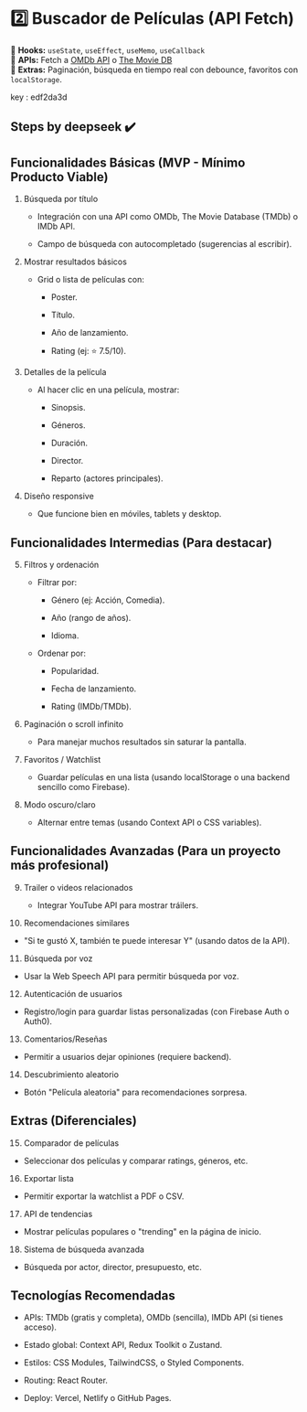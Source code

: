 # 2️⃣ **Buscador de Películas (API Fetch)**

🔹 **Hooks:** `useState`, `useEffect`, `useMemo`, `useCallback`  
🔹 **APIs:** Fetch a [OMDb API](https://www.omdbapi.com/) o [The Movie DB](https://www.themoviedb.org/)  
🔹 **Extras:** Paginación, búsqueda en tiempo real con debounce, favoritos con `localStorage`.

key : edf2da3d

## Steps by deepseek ✔️

## Funcionalidades Básicas (MVP - Mínimo Producto Viable)

1. Búsqueda por título

   -  Integración con una API como OMDb, The Movie Database (TMDb) o IMDb API.

   -  Campo de búsqueda con autocompletado (sugerencias al escribir).

2. Mostrar resultados básicos

   -  Grid o lista de películas con:

      -  Poster.

      -  Título.

      -  Año de lanzamiento.

      -  Rating (ej: ⭐ 7.5/10).

3. Detalles de la película

   -  Al hacer clic en una película, mostrar:

      -  Sinopsis.

      -  Géneros.

      -  Duración.

      -  Director.

      -  Reparto (actores principales).

4. Diseño responsive

   -  Que funcione bien en móviles, tablets y desktop.

## Funcionalidades Intermedias (Para destacar)

5. Filtros y ordenación

   -  Filtrar por:

      -  Género (ej: Acción, Comedia).

      -  Año (rango de años).

      -  Idioma.

   -  Ordenar por:

      -  Popularidad.

      -  Fecha de lanzamiento.

      -  Rating (IMDb/TMDb).

6. Paginación o scroll infinito

   -  Para manejar muchos resultados sin saturar la pantalla.

7. Favoritos / Watchlist

   -  Guardar películas en una lista (usando localStorage o una backend sencillo como Firebase).

8. Modo oscuro/claro

   -  Alternar entre temas (usando Context API o CSS variables).

## Funcionalidades Avanzadas (Para un proyecto más profesional)

9. Trailer o videos relacionados

   - Integrar YouTube API para mostrar tráilers.

10. Recomendaciones similares

-  "Si te gustó X, también te puede interesar Y" (usando datos de la API).

11. Búsqueda por voz

-  Usar la Web Speech API para permitir búsqueda por voz.

12. Autenticación de usuarios

-  Registro/login para guardar listas personalizadas (con Firebase Auth o Auth0).

13. Comentarios/Reseñas

-  Permitir a usuarios dejar opiniones (requiere backend).

14. Descubrimiento aleatorio

-  Botón "Película aleatoria" para recomendaciones sorpresa.

## Extras (Diferenciales)

15. Comparador de películas

-  Seleccionar dos películas y comparar ratings, géneros, etc.

16. Exportar lista

-  Permitir exportar la watchlist a PDF o CSV.

17. API de tendencias

-  Mostrar películas populares o "trending" en la página de inicio.

18. Sistema de búsqueda avanzada

-  Búsqueda por actor, director, presupuesto, etc.

## Tecnologías Recomendadas

-  APIs: TMDb (gratis y completa), OMDb (sencilla), IMDb API (si tienes acceso).

-  Estado global: Context API, Redux Toolkit o Zustand.

-  Estilos: CSS Modules, TailwindCSS, o Styled Components.

-  Routing: React Router.

-  Deploy: Vercel, Netlify o GitHub Pages.
